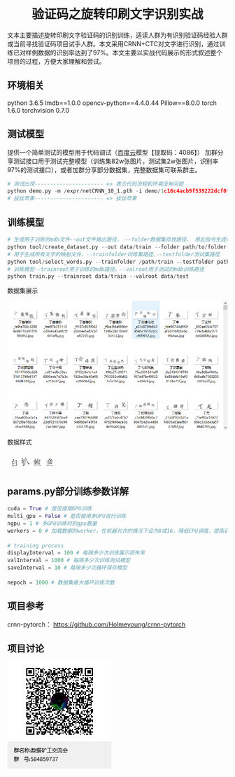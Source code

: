 # <center>验证码之旋转印刷文字识别实战</center>
文本主要描述旋转印刷文字验证码的识别训练，适读人群为有识别验证码经验人群或当前寻找验证码项目试手人群。本文采用CRNN+CTC对文字进行识别，通过训练已对样例数据的识别率达到了97%。本文主要以实战代码展示的形式叙述整个项目的过程，方便大家理解和尝试。

## 环境相关
python 3.6.5
lmdb==1.0.0
opencv-python==4.4.0.44
Pillow==8.0.0
torch         1.6.0
torchvision   0.7.0
## 测试模型
提供一个简单测试的模型用于代码调试（<a href="https://pan.baidu.com/s/1SUr86_dyC3EDmGKMOPi_bw">百度云</a>模型【提取码：4086】）
加群分享测试接口用于测试完整模型（训练集82w张图片，测试集2w张图片，识别率97%的测试接口），或者加群分享部分数据集，完整数据集可联系群主。
```python
# 测试出现---------------------- => 表示代码流程和环境没有问题
python demo.py -m /expr/netCRNN_10_1.pth -i demo/1c16c4acb9f539222dcf0fc029b733a5.jpg
# 拔丝苹果---------------------- => 拔丝苹果
```
## 训练模型
```python
# 生成用于训练的mdb文件--out文件输出路径， --folder数据集存放路径， 用此指令生成训练集文件和测试集文件
python tool/create_dataset.py --out data/train --folder path/to/folder
# 用于生成所有文字的映射文件，--trainfolder训练集路径,--testfolder测试集路径
python tool/select_words.py --trainfolder /path/train --testfolder path/test
# 训练模型--trainroot用于训练的mdb路径，--valroot用于测试的mdb训练路径
python train.py --trainroot data/train --valroot data/test
```
数据集展示 

![数据集展示](demo/image/数据集展示.png)  

数据样式 

![数据展示](demo/image/白扒鲍鱼_ce3eb533ac354d48ca6e1bdb9de79d27.jpg) 
## params.py部分训练参数详解
```python
cuda = True # 是否使用GPU训练
multi_gpu = False # 是否使用多GPU进行训练
ngpu = 1 # 多GPU训练时的gpu数量
workers = 0 # 加载数据的worker，在机器允许的情况下设为8或16，降低CPU调度，提高训练效率

# training process
displayInterval = 100 # 每隔多少次训练展示损失率
valInterval = 1000 # 每隔多少次训练测试模型
saveInterval = 10 # 每隔多少次循环保存模型

nepoch = 1000 # 数据集最大循环训练次数
```
## 项目参考
crnn-pytorch： https://github.com/Holmeyoung/crnn-pytorch
## 项目讨论
![数据展示](demo/image/数据矿工交流会群聊二维码.png)